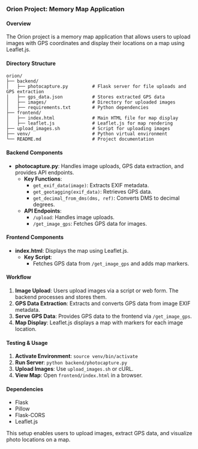 ### Orion Project: Memory Map Application

#### Overview
The Orion project is a memory map application that allows users to upload images with GPS coordinates and display their locations on a map using Leaflet.js.

#### Directory Structure
```
orion/
├── backend/
│   ├── photocapture.py         # Flask server for file uploads and GPS extraction
│   ├── gps_data.json           # Stores extracted GPS data
│   ├── images/                 # Directory for uploaded images
│   ├── requirements.txt        # Python dependencies
├── frontend/
│   ├── index.html              # Main HTML file for map display
│   ├── leaflet.js              # Leaflet.js for map rendering
├── upload_images.sh            # Script for uploading images
├── venv/                       # Python virtual environment
└── README.md                   # Project documentation
```

#### Backend Components
- **photocapture.py**: Handles image uploads, GPS data extraction, and provides API endpoints.
  - **Key Functions**:
    - `get_exif_data(image)`: Extracts EXIF metadata.
    - `get_geotagging(exif_data)`: Retrieves GPS data.
    - `get_decimal_from_dms(dms, ref)`: Converts DMS to decimal degrees.
  - **API Endpoints**:
    - `/upload`: Handles image uploads.
    - `/get_image_gps`: Fetches GPS data for images.

#### Frontend Components
- **index.html**: Displays the map using Leaflet.js.
  - **Key Script**:
    - Fetches GPS data from `/get_image_gps` and adds map markers.

#### Workflow
1. **Image Upload**: Users upload images via a script or web form. The backend processes and stores them.
2. **GPS Data Extraction**: Extracts and converts GPS data from image EXIF metadata.
3. **Serve GPS Data**: Provides GPS data to the frontend via `/get_image_gps`.
4. **Map Display**: Leaflet.js displays a map with markers for each image location.

#### Testing & Usage
1. **Activate Environment**: `source venv/bin/activate`
2. **Run Server**: `python backend/photocapture.py`
3. **Upload Images**: Use `upload_images.sh` or cURL.
4. **View Map**: Open `frontend/index.html` in a browser.

#### Dependencies
- Flask
- Pillow
- Flask-CORS
- Leaflet.js

This setup enables users to upload images, extract GPS data, and visualize photo locations on a map.